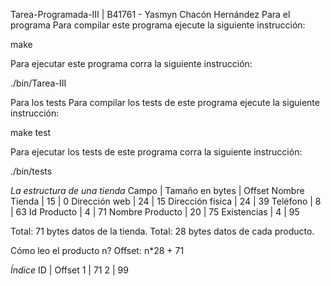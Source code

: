 Tarea-Programada-III | B41761 - Yasmyn Chacón Hernández Para el programa Para compilar este programa ejecute la siguiente instrucción:

make

Para ejecutar este programa corra la siguiente instrucción:

./bin/Tarea-III

Para los tests Para compilar los tests de este programa ejecute la siguiente instrucción:

make test

Para ejecutar los tests de este programa corra la siguiente instrucción:

./bin/tests


*La estructura de una tienda*
Campo             |	Tamaño en bytes  |	Offset
Nombre Tienda     |	      15         |    0
Dirección web     |	      24         |    15
Dirección física  | 	  24         |    39
Teléfono          |       8          |    63
Id Producto       |       4          |    71
Nombre Producto   |       20         |    75
Existencias       |       4          |    95

Total: 71 bytes datos de la tienda.
Total: 28 bytes datos de cada producto.

Cómo leo el producto n? Offset: n*28 + 71

*Índice*
ID |	Offset
1  |	71
2  |	99
